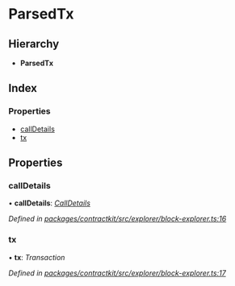 # ParsedTx

## Hierarchy

* **ParsedTx**

## Index

### Properties

* [callDetails](_explorer_block_explorer_.parsedtx.md#calldetails)
* [tx](_explorer_block_explorer_.parsedtx.md#tx)

## Properties

### callDetails

• **callDetails**: [_CallDetails_](_explorer_block_explorer_.calldetails.md)

_Defined in_ [_packages/contractkit/src/explorer/block-explorer.ts:16_](https://github.com/celo-org/celo-monorepo/blob/master/packages/contractkit/src/explorer/block-explorer.ts#L16)

### tx

• **tx**: _Transaction_

_Defined in_ [_packages/contractkit/src/explorer/block-explorer.ts:17_](https://github.com/celo-org/celo-monorepo/blob/master/packages/contractkit/src/explorer/block-explorer.ts#L17)

